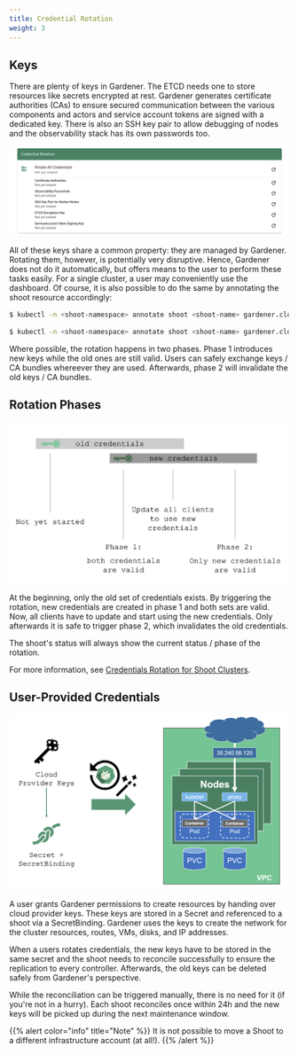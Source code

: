 ```yaml
---
title: Credential Rotation
weight: 3
---
```


## Keys

There are plenty of keys in Gardener. The ETCD needs one to store resources like secrets encrypted at rest. Gardener generates certificate authorities (CAs) to ensure secured communication between the various components and actors and service account tokens are signed with a dedicated key. There is also an SSH key pair to allow debugging of nodes and the observability stack has its own passwords too. 

![](./images/keys.png)

All of these keys share a common property: they are managed by Gardener. Rotating them, however, is potentially very disruptive. Hence, Gardener does not do it automatically, but offers means to the user to perform these tasks easily. For a single cluster, a user may conveniently use the dashboard. Of course, it is also possible to do the same by annotating the shoot resource accordingly:

```bash
$ kubectl -n <shoot-namespace> annotate shoot <shoot-name> gardener.cloud/operation=rotate-credentials-start
```

```bash
$ kubectl -n <shoot-namespace> annotate shoot <shoot-name> gardener.cloud/operation=rotate-credentials-complete​
```

Where possible, the rotation happens in two phases. Phase 1 introduces new keys while the old ones are still valid. Users can safely exchange keys / CA bundles whereever they are used. Afterwards, phase 2 will invalidate the old keys / CA bundles.

## Rotation Phases

![](./images/rotation-phases.png)

At the beginning, only the old set of credentials exists. By triggering the rotation, new credentials are created in phase 1 and both sets are valid. Now, all clients have to update and start using the new credentials. Only afterwards it is safe to trigger phase 2, which invalidates the old credentials.

The shoot's status will always show the current status / phase of the rotation.

For more information, see [Credentials Rotation for Shoot Clusters](https://github.com/gardener/gardener/blob/master/docs/usage/shoot_credentials_rotation.md). 

## User-Provided Credentials

![](./images/user-provided-keys.png)

A user grants Gardener permissions to create resources by handing over cloud provider keys. These keys are stored in a Secret and referenced to a shoot via a SecretBinding. Gardener uses the keys to create the network for the cluster resources, routes, VMs, disks, and IP addresses. 

When a users rotates credentials, the new keys have to be stored in the same secret and the shoot needs to reconcile successfully to ensure the replication to every controller. Afterwards, the old keys can be deleted safely from Gardener's perspective. 

While the reconciliation can be triggered manually, there is no need for it (if you're not in a hurry). Each shoot reconciles once within 24h and the new keys will be picked up during the next maintenance window.

{{% alert color="info"  title="Note" %}}
It is not possible to move a Shoot to a different infrastructure account (at all!).
{{% /alert %}}